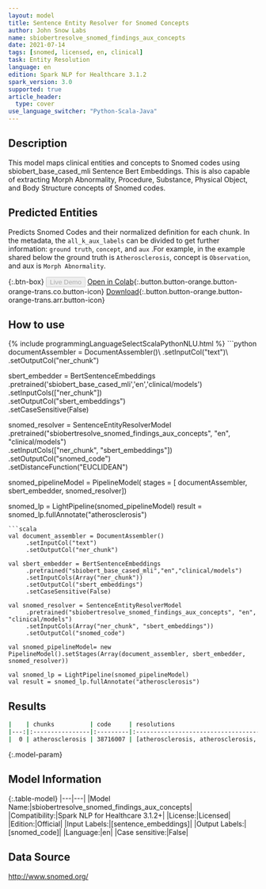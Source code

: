 ```yaml
---
layout: model
title: Sentence Entity Resolver for Snomed Concepts
author: John Snow Labs
name: sbiobertresolve_snomed_findings_aux_concepts
date: 2021-07-14
tags: [snomed, licensed, en, clinical]
task: Entity Resolution
language: en
edition: Spark NLP for Healthcare 3.1.2
spark_version: 3.0
supported: true
article_header:
  type: cover
use_language_switcher: "Python-Scala-Java"
---
```


## Description

This model maps clinical entities and concepts to Snomed codes using sbiobert_base_cased_mli Sentence Bert Embeddings. This is also capable of extracting Morph Abnormality, Procedure, Substance, Physical Object, and Body Structure concepts of Snomed codes.

## Predicted Entities

Predicts Snomed Codes and their normalized definition for each chunk. In the metadata, the `all_k_aux_labels` can be divided to get further information: `ground truth`, `concept`, and `aux` .For example, in the example shared below the ground truth is `Atherosclerosis`, concept is `Observation`, and aux is `Morph Abnormality`.

{:.btn-box}
<button class="button button-orange" disabled>Live Demo</button>
[Open in Colab](https://colab.research.google.com/github/JohnSnowLabs/spark-nlp-workshop/blob/master/tutorials/Certification_Trainings/Healthcare/3.Clinical_Entity_Resolvers.ipynb){:.button.button-orange.button-orange-trans.co.button-icon}
[Download](https://s3.amazonaws.com/auxdata.johnsnowlabs.com/clinical/models/sbiobertresolve_snomed_findings_aux_concepts_en_3.1.2_3.0_1626280542687.zip){:.button.button-orange.button-orange-trans.arr.button-icon}

## How to use



<div class="tabs-box" markdown="1">
{% include programmingLanguageSelectScalaPythonNLU.html %}
```python
documentAssembler = DocumentAssembler()\
      .setInputCol("text")\
      .setOutputCol("ner_chunk")

sbert_embedder = BertSentenceEmbeddings\
     .pretrained('sbiobert_base_cased_mli','en','clinical/models')\
      .setInputCols(["ner_chunk"])\
      .setOutputCol("sbert_embeddings")\
      .setCaseSensitive(False)

snomed_resolver = SentenceEntityResolverModel\
     .pretrained("sbiobertresolve_snomed_findings_aux_concepts", "en", "clinical/models") \
     .setInputCols(["ner_chunk", "sbert_embeddings"]) \
     .setOutputCol("snomed_code")\
     .setDistanceFunction("EUCLIDEAN")

snomed_pipelineModel = PipelineModel(
    stages = [
        documentAssembler,
        sbert_embedder,
        snomed_resolver])

snomed_lp = LightPipeline(snomed_pipelineModel)
result = snomed_lp.fullAnnotate("atherosclerosis")
```
```scala
val document_assembler = DocumentAssembler()
     .setInputCol("text")
     .setOutputCol("ner_chunk")

val sbert_embedder = BertSentenceEmbeddings
     .pretrained("sbiobert_base_cased_mli","en","clinical/models")
     .setInputCols(Array("ner_chunk"))
     .setOutputCol("sbert_embeddings")
     .setCaseSensitive(False)

val snomed_resolver = SentenceEntityResolverModel
     .pretrained("sbiobertresolve_snomed_findings_aux_concepts", "en", "clinical/models")
     .setInputCols(Array("ner_chunk", "sbert_embeddings"))
     .setOutputCol("snomed_code")

val snomed_pipelineModel= new PipelineModel().setStages(Array(document_assembler, sbert_embedder, snomed_resolver))

val snomed_lp = LightPipeline(snomed_pipelineModel)
val result = snomed_lp.fullAnnotate("atherosclerosis")
```
</div>

## Results

```bash
|    | chunks          | code     | resolutions                                                                                                                                                                                                                                                                                                                                                                                                                    | all_codes                                                                                                                                                                                          | all_k_aux_labels                                      | all_distances                                                                                                                                   |
|---:|:----------------|:---------|:-------------------------------------------------------------------------------------------------------------------------------------------------------------------------------------------------------------------------------------------------------------------------------------------------------------------------------------------------------------------------------------------------------------------------------|:---------------------------------------------------------------------------------------------------------------------------------------------------------------------------------------------------|:------------------------------------------------------|:------------------------------------------------------------------------------------------------------------------------------------------------|
|  0 | atherosclerosis | 38716007 | [atherosclerosis, atherosclerosis, atherosclerosis, atherosclerosis, atherosclerosis, atherosclerosis, atherosclerosis artery, coronary atherosclerosis, coronary atherosclerosis, coronary atherosclerosis, coronary atherosclerosis, coronary atherosclerosis, arteriosclerosis, carotid atherosclerosis, cardiovascular arteriosclerosis, aortic atherosclerosis, aortic atherosclerosis, atherosclerotic ischemic disease] | [38716007, 155382007, 155414001, 195251000, 266318005, 194848007, 441574008, 443502000, 41702007, 266231003, 155316000, 194841001, 28960008, 300920004, 39468009, 155415000, 195252007, 129573006] | 'Atherosclerosis', 'Observation', 'Morph Abnormality' | [0.0000, 0.0000, 0.0000, 0.0000, 0.0000, 0.0000, 0.0280, 0.0451, 0.0451, 0.0451, 0.0451, 0.0451, 0.0462, 0.0477, 0.0466, 0.0490, 0.0490, 0.0485 |
```

{:.model-param}
## Model Information

{:.table-model}
|---|---|
|Model Name:|sbiobertresolve_snomed_findings_aux_concepts|
|Compatibility:|Spark NLP for Healthcare 3.1.2+|
|License:|Licensed|
|Edition:|Official|
|Input Labels:|[sentence_embeddings]|
|Output Labels:|[snomed_code]|
|Language:|en|
|Case sensitive:|False|

## Data Source

http://www.snomed.org/
